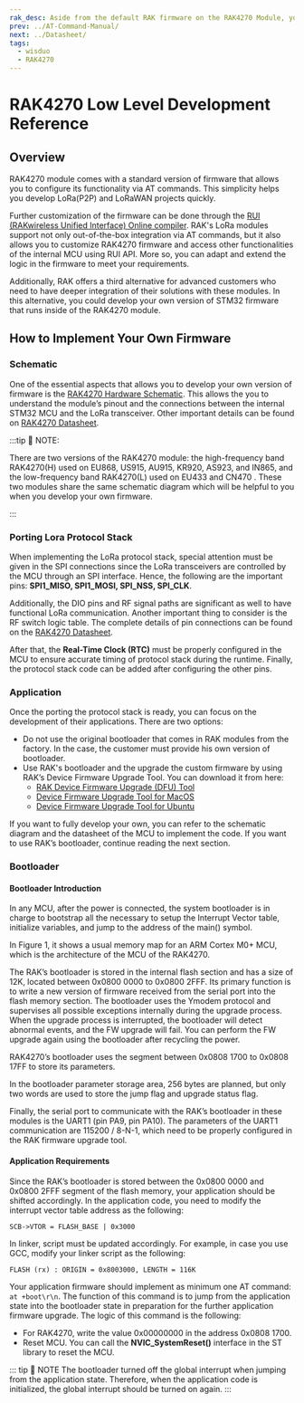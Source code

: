```yaml
---
rak_desc: Aside from the default RAK firmware on the RAK4270 Module, you can create custom firmware using RUI (RAKwireless Unified Interface) or the actual SDK from the manufacturer of the microcontroller that is used inside the module.
prev: ../AT-Command-Manual/
next: ../Datasheet/
tags: 
  - wisduo
  - RAK4270
---
```



# RAK4270 Low Level Development Reference

## Overview


RAK4270 module comes with a standard version of firmware that allows you to configure its functionality via AT commands. This simplicity helps you develop LoRa(P2P) and LoRaWAN projects quickly. 

Further customization of the firmware can be done through the [RUI (RAKwireless Unified Interface) Online compiler](/RUI/). RAK's LoRa modules support not only out-of-the-box integration via AT commands, but it also allows you to customize RAK4270 firmware and access other functionalities of the internal MCU using RUI API. More so, you can adapt and extend the logic in the firmware to meet your requirements.

Additionally, RAK offers a third alternative for advanced customers who need to have deeper integration of their solutions with these modules. In this alternative, you could develop your own version of STM32 firmware that runs inside of the RAK4270 module. 

## How to Implement Your Own Firmware

### Schematic

One of the essential aspects that allows you to develop your own version of firmware is the [RAK4270 Hardware Schematic](https://downloads.rakwireless.com/LoRa/RAK4270/Hardware-Specification/). This allows the you to understand the module’s pinout and the connections between the internal STM32 MCU and the LoRa transceiver. Other important details can be found on [RAK4270 Datasheet](/Product-Categories/WisDuo/RAK4270-Module/Datasheet/).

:::tip 📝 NOTE:

There are two versions of the RAK4270 module: the high-frequency band RAK4270(H) used on EU868, US915, AU915, KR920, AS923, and IN865, and the low-frequency band RAK4270(L) used on EU433 and CN470 . These two modules share the same schematic diagram which will be helpful to you when you develop your own firmware. 

:::

### Porting Lora Protocol Stack

When implementing the LoRa protocol stack, special attention must be given in the SPI connections since the LoRa transceivers are controlled by the MCU through an SPI   interface. Hence, the following are the important pins: **SPI1_MISO, SPI1_MOSI, SPI_NSS, SPI_CLK**. 

Additionally, the DIO pins and RF signal paths are significant as well to have functional LoRa communication. Another important thing to consider is the RF switch logic table. The complete details of pin connections can be found on the [RAK4270 Datasheet](/Product-Categories/WisDuo/RAK4270-Module/Datasheet/). 

After that, the **Real-Time Clock (RTC)** must be properly configured in the MCU to ensure accurate timing of protocol stack during the runtime. Finally, the protocol stack code can be added after configuring the other pins.

### Application

Once the porting the protocol stack is ready, you can focus on the development of their applications. There are two options:

- Do not use the original bootloader that comes in RAK modules from the factory. In the case, the customer must provide his own version of bootloader.
- Use RAK's bootloader and the upgrade the custom firmware by using RAK’s Device Firmware Upgrade Tool. You can download it from here:
  - [RAK Device Firmware Upgrade (DFU) Tool](https://downloads.rakwireless.com/LoRa/Tools/RAK_Device_Firmware_Upgrade_tool/RAK_Device_Firmware_Upgrade_Tool_v1.4.zip)
  - [Device Firmware Upgrade Tool for MacOS](https://downloads.rakwireless.com/LoRa/Tools/RAK_Device_Firmware_Upgrade_tool/RAK_Device_Firmware_Upgrade_Tool_v1.4_MacOS.zip)
  - [Device Firmware Upgrade Tool for Ubuntu](https://downloads.rakwireless.com/LoRa/Tools/RAK_Device_Firmware_Upgrade_tool/RAK_Device_Firmware_Upgrade_Tool_v1.4_Ubuntu.zip)

If you want to fully develop your own, you can refer to the schematic diagram and the datasheet of the MCU to implement the code. If you want to use RAK’s bootloader, continue reading the next section.

### Bootloader

#### Bootloader Introduction

In any MCU, after the power is connected, the system bootloader is in charge to bootstrap all the necessary to setup the Interrupt Vector table, initialize variables, and jump to the address of the main() symbol.

In Figure 1, it shows a usual memory map for an ARM Cortex M0+ MCU, which is the architecture of the MCU of the RAK4270.

<rk-img
  src="/assets/images/wisduo/rak4270-module/deep-development/boot-mode.png"
  width="70%"
  caption="Memory map for an ARM Cortex M0+ MCU"
/>

The RAK’s bootloader is stored in the internal flash section and has a size of 12K, located between 0x0800 0000 to 0x0800 2FFF. Its primary function is to write a new version of firmware received from the serial port into the flash memory section. The bootloader uses the Ymodem protocol and supervises all possible exceptions internally during the upgrade process. When the upgrade process is interrupted, the bootloader will detect abnormal events, and the FW upgrade will fail. You can perform the FW upgrade again using the bootloader after recycling the power.

RAK4270’s bootloader uses the segment between 0x0808 1700 to 0x0808 17FF to store its parameters.

In the bootloader parameter storage area, 256&nbsp;bytes are planned, but only two words are used to store the jump flag and upgrade status flag.

Finally, the serial port to communicate with the RAK’s bootloader in these modules is the UART1 (pin PA9, pin PA10). The parameters of the UART1 communication are 115200 / 8-N-1, which need to be properly configured in the RAK firmware upgrade tool.

#### Application Requirements

Since the RAK’s bootloader is stored between the 0x0800 0000 and 0x0800 2FFF segment of the flash memory, your application should be shifted accordingly. In the application code, you need to modify the interrupt vector table address as the following:

`SCB->VTOR = FLASH_BASE | 0x3000`

In linker, script must be updated accordingly. For example, in case you use GCC, modify your linker script as the following:

`FLASH (rx) : ORIGIN = 0x8003000, LENGTH = 116K`

Your application firmware should implement as minimum one AT command: `at +boot\r\n`. The function of this command is to jump from the application state into the bootloader state in preparation for the further application firmware upgrade. The logic of this command is the following:

- For RAK4270, write the value 0x00000000 in the address 0x0808 1700.
- Reset MCU. You can call the **NVIC_SystemReset()** interface in the ST library to reset the MCU.

::: tip 📝 NOTE
The bootloader turned off the global interrupt when jumping from the application state. Therefore, when the application code is initialized, the global interrupt should be turned on again.
:::
